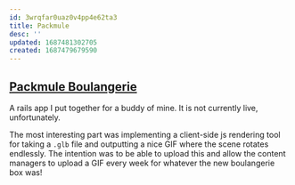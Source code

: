 ```yaml
---
id: 3wrqfar0uaz0v4pp4e62ta3
title: Packmule
desc: ''
updated: 1687481302705
created: 1687479679590
---
```

## [Packmule Boulangerie](https://github.com/helle253/packmule)

A rails app I put together for a buddy of mine. It is not currently live, unfortunately.

The most interesting part was implementing a client-side js rendering tool for taking a `.glb` file and outputting a nice GIF where the scene rotates endlessly. The intention was to be able to upload this and allow the content managers to upload a GIF every week for whatever the new boulangerie box was!
